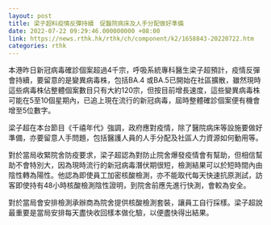 ```yaml
---
layout: post
title: 梁子超料疫情反彈持續　促醫院病床及人手分配做好準備
date: 2022-07-22 09:29:46.000000000 +08:00
link: https://news.rthk.hk/rthk/ch/component/k2/1658843-20220722.htm
categories: rthk
---
```


本港昨日新冠病毒確診個案超過4千宗，呼吸系統專科醫生梁子超預計，疫情反彈會持續，要留意的是變異病毒株，包括BA.4 或BA.5已開始在社區擴散，雖然現時這些病毒株佔整體個案數目只有大約120宗，但按目前增長速度，這些變異病毒株可能在5至10個星期內，已追上現在流行的新冠病毒，屆時整體確診個案便有機會增至5位數字。

梁子超在本台節目《千禧年代》強調，政府應對疫情，除了醫院病床等設施要做好準備，亦要留意人手問題，包括醫護人員的人手分配及社區人力資源如何動用等。

對於當局收緊院舍防疫要求，梁子超認為對防止院舍爆發疫情會有幫助，但相信幫助不會特別大，因為現時流行的新冠病毒潛伏期很短，檢測結果可以於短時間內由陰性轉為陽性。他認為即使員工加密核酸檢測，亦不能取代每天快速抗原測試，訪客即使持有48小時核酸檢測陰性證明，到院舍前應先進行快測，會較為安全。

對於當局會安排檢測承辦商為院舍提供核酸檢測套裝，讓員工自行採樣。梁子超說最重要是當局安排每天盡快收回樣本做化驗，以便盡快得出結果。
